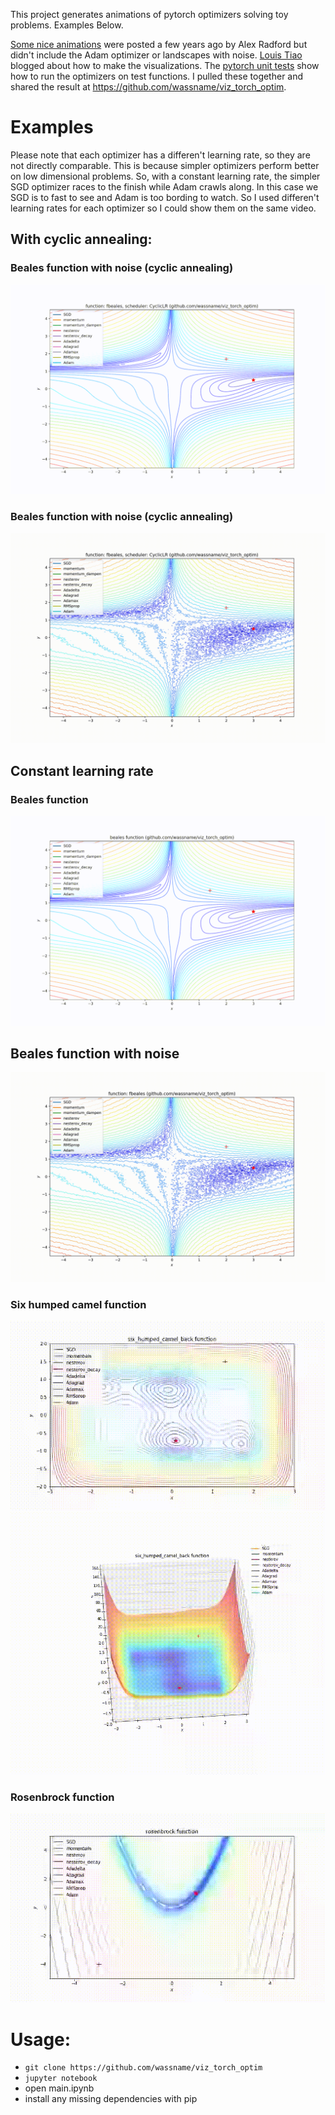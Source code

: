 This project generates animations of pytorch optimizers solving toy problems. Examples Below.

[Some nice animations](http://www.denizyuret.com/2015/03/alec-radfords-animations-for.html) were posted a few years ago by Alex Radford but didn't include the Adam optimizer or landscapes with noise.  [Louis Tiao](http://louistiao.me/notes/visualizing-and-animating-optimization-algorithms-with-matplotlib/) blogged about how to make the visualizations. The [pytorch unit tests](https://github.com/pytorch/pytorch/blob/master/test/test_optim.py) show how to run the optimizers on test functions. I pulled these together and shared the result at https://github.com/wassname/viz_torch_optim.

# Examples

Please note that each optimizer has a differen't learning rate, so they are not directly comparable. This is because simpler optimizers perform better on low dimensional problems. So, with a constant learning rate, the simpler SGD optimizer races to the finish while Adam crawls along. In this case we SGD is to fast to see and Adam is too bording to watch. So I used differen't learning rates for each optimizer so I could show them on the same video.


## With cyclic annealing:

### Beales function with noise (cyclic annealing)
![](docs/videos/beales_CyclicLR_20171117_04-51-12_2d.gif)
<!-- ![](docs/videos/beales_CyclicLR_20171117_04-51-12_loss.gif) -->

### Beales function with noise (cyclic annealing)

![](docs/videos/beales_CyclicLR_20171124_04-24-27_2d.gif)


## Constant learning rate

### Beales function
![](docs/videos/beales_20171117_00-02-20_2d.gif)

## Beales function with noise
![](docs/videos/beales_None_20171124_04-24-27_2d.gif)

### Six humped camel function
![](docs/videos/six_humped_camel_back_20171115_09-38-57.gif)
![](docs/videos/six_humped_camel_back_20171115_09-38-57_3d.gif)

### Rosenbrock function

![](docs/videos/rosenbrock_20171115_09-47-52.gif)

# Usage:

- `git clone https://github.com/wassname/viz_torch_optim`
- `jupyter notebook`
- open main.ipynb
- install any missing dependencies with pip
